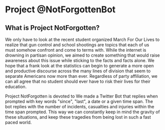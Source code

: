 # Project @NotForgottenBot
## What is Project NotForgotten?
We only have to look at the recent student organized March For Our Lives to realize that gun control and school shootings are topics that each of us must somehow confront and come to terms with. While the internet is drowning in partisan opinion, we aimed to create something that would raise awareness about this issue while sticking to the facts and facts alone. We hope that a frank look at the statistics can begin to generate a more open and productive discourse across the many lines of division that seem to separate Americans now more than ever. Regardless of party affiliation, we can all agree that no student should ever have to risk their lives for their education.

Project NotForgotten is devoted to We made a Twitter Bot that replies when prompted with key words "since", "last", a date or a given time span. The bot replies with the number of incidents, casualties and injuries within the time span prompted. This way we can constantly keep in mind the gravity of these situations, and keep these tragedies from being lost in such a fast paced world.
